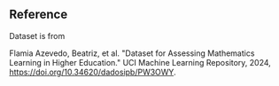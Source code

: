 
## Reference

Dataset is from

Flamia Azevedo, Beatriz, et al. "Dataset for Assessing Mathematics Learning in Higher Education." UCI Machine Learning Repository, 2024, https://doi.org/10.34620/dadosipb/PW3OWY.
